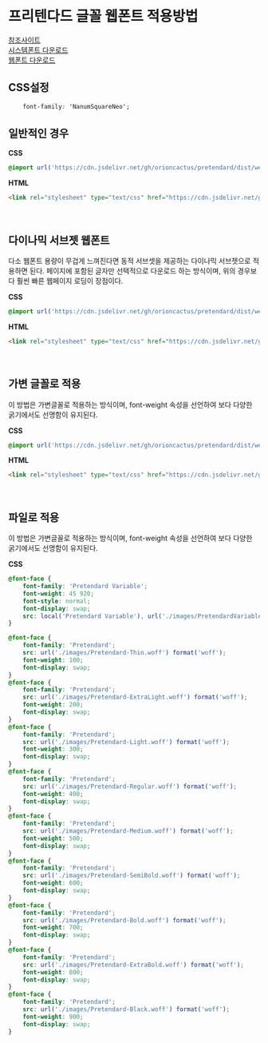 # 프리텐다드 글꼴 웹폰트 적용방법

[참조사이트](https://creativestudio.kr/3179)   
[시스템폰트 다운로드](./Pretendard-sy.zip)   
[웹폰트 다운로드](./Pretendard.zip)

## CSS설정
```css
    font-family: 'NanumSquareNeo';
```

## 일반적인 경우  
**CSS**
```css
@import url('https://cdn.jsdelivr.net/gh/orioncactus/pretendard/dist/web/static/pretendard.css');
```   

**HTML**
```html
<link rel="stylesheet" type="text/css" href="https://cdn.jsdelivr.net/gh/orioncactus/pretendard/dist/web/static/pretendard.css" />
```
   
<br>

## 다이나믹 서브젯 웹폰트
다소 웹폰트 용량이 무겁게 느껴진다면 동적 서브셋을 제공하는 다이나믹 서브젯으로 적용하면 된다. 페이지에 포함된 글자만 선택적으로 다운로드 하는 방식이며, 위의 경우보다 훨씬 빠른 웹페이지 로딩이 장점이다.

**CSS**
```css
@import url('https://cdn.jsdelivr.net/gh/orioncactus/pretendard/dist/web/static/pretendard-dynamic-subset.css');
```   

**HTML**
```html
<link rel="stylesheet" type="text/css" href="https://cdn.jsdelivr.net/gh/orioncactus/pretendard/dist/web/static/pretendard-dynamic-subset.css" />
```
   
<br>

## 가변 글꼴로 적용
이 방법은 가변글꼴로 적용하는 방식이며, font-weight 속성을 선언하여 보다 다양한 굵기에서도 선명함이 유지된다.

**CSS**
```css
@import url('https://cdn.jsdelivr.net/gh/orioncactus/pretendard/dist/web/variable/pretendardvariable.css');
```   

**HTML**
```html
<link rel="stylesheet" type="text/css" href="https://cdn.jsdelivr.net/gh/orioncactus/pretendard/dist/web/variable/pretendardvariable.css" />
```
   
<br>

## 파일로 적용
이 방법은 가변글꼴로 적용하는 방식이며, font-weight 속성을 선언하여 보다 다양한 굵기에서도 선명함이 유지된다.

**CSS**
```css
@font-face {
	font-family: 'Pretendard Variable';
	font-weight: 45 920;
	font-style: normal;
	font-display: swap;
	src: local('Pretendard Variable'), url('./images/PretendardVariable.woff2') format('woff2-variations');
}

@font-face {
    font-family: 'Pretendard';
    src: url('./images/Pretendard-Thin.woff') format('woff');
    font-weight: 100;
    font-display: swap;
}
@font-face {
    font-family: 'Pretendard';
    src: url('./images/Pretendard-ExtraLight.woff') format('woff');
    font-weight: 200;
    font-display: swap;
}
@font-face {
    font-family: 'Pretendard';
    src: url('./images/Pretendard-Light.woff') format('woff');
    font-weight: 300;
    font-display: swap;
}
@font-face {
    font-family: 'Pretendard';
    src: url('./images/Pretendard-Regular.woff') format('woff');
    font-weight: 400;
    font-display: swap;
}
@font-face {
    font-family: 'Pretendard';
    src: url('./images/Pretendard-Medium.woff') format('woff');
    font-weight: 500;
    font-display: swap;
}
@font-face {
    font-family: 'Pretendard';
    src: url('./images/Pretendard-SemiBold.woff') format('woff');
    font-weight: 600;
    font-display: swap;
}
@font-face {
    font-family: 'Pretendard';
    src: url('./images/Pretendard-Bold.woff') format('woff');
    font-weight: 700;
    font-display: swap;
}
@font-face {
    font-family: 'Pretendard';
    src: url('./images/Pretendard-ExtraBold.woff') format('woff');
    font-weight: 800;
    font-display: swap;
}
@font-face {
    font-family: 'Pretendard';
    src: url('./images/Pretendard-Black.woff') format('woff');
    font-weight: 900;
    font-display: swap;
}
```   
<br>
